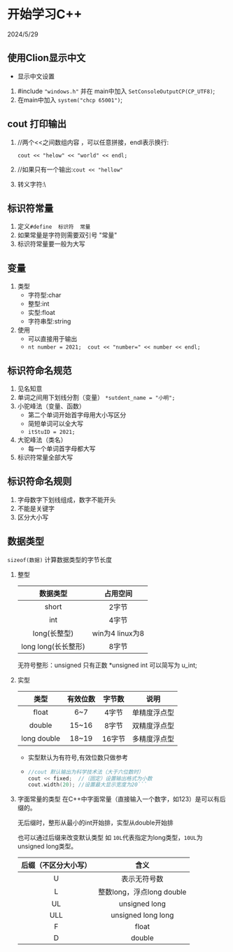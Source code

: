# 开始学习C++
2024/5/29
## 使用Clion显示中文

 * 显示中文设置
  1. #include `"windows.h"` 并在 main中加入 `SetConsoleOutputCP(CP_UTF8)`;
  2. 在main中加入 `system("chcp 65001")`;
## cout 打印输出
1. //两个<<之间数组内容 ，可以任意拼接，endl表示换行:

   `cout << "helow" << "world" << endl;`

2. //如果只有一个输出:`cout << "hellow"`
3. 转义字符:\

## 标识符常量
1. 定义`#define  标识符  常量`
2. 如果常量是字符则需要双引号 "常量"
3. 标识符常量要一般为大写
## 变量
1. 类型
   * 字符型:char
   * 整型:int
   * 实型:float
   * 字符串型:string
2. 使用
   * 可以直接用于输出
   * `nt number = 2021;  cout << "number=" << number << endl;`
## 标识符命名规范
1. 见名知意
2. 单词之间用下划线分割（变量）
   `*sutdent_name = "小明";`
3. 小驼峰法（变量、函数）
   * 第二个单词开始首字母用大小写区分
   * 简短单词可以全大写
   * `itStuID = 2021;`
4. 大驼峰法（类名）
   * 每一个单词首字母都大写
5. 标识符常量全部大写
## 标识符命名规则
1. 字母数字下划线组成，数字不能开头
2. 不能是关键字
3. 区分大小写
## 数据类型
`sizeof(数据)` 计算数据类型的字节长度
1. 整型
    
    |      数据类型       |     占用空间      | 
    |:---------------:|:-------------:|
    |      short      |      2字节      |
    |       int       |      4字节      |
    |    long(长整型)    | win为4 linux为8 |
    | long long(长长整形) |      8字节      |
    无符号整形：unsigned 只有正数
   *unsigned int 可以简写为 u_int;
2. 实型
    
    |     类型      | 有效位数  | 字节数  |   说明   |
    |:-----------:|:-----:|:----:|:------:|
    |    float    |  6~7  | 4字节  | 单精度浮点型 |
    |   double    | 15~16 | 8字节  | 双精度浮点型 |
    | long double | 18~19 | 16字节 | 多精度浮点型 |
    * 实型默认为有符号,有效位数只做参考
    * ```c++
      //cout 默认输出为科学技术法（大于六位数时）
      cout << fixed;  //（固定）设置输出格式为小数
      cout.width(20); //设置最大显示宽度为20```
3. 字面常量的类型
    在C++中字面常量（直接输入一个数字，如123）是可以有后缀的。
    
    无后缀时，整形从最小的int开始排，实型从double开始排

    也可以通过后缀来改变默认类型 如 `10L`代表指定为long类型，`10UL`为unsigned long类型。
    
    | 后缀（不区分大小写） |          含义          |
    |:----------:|:--------------------:|
    |     U      |        表示无符号数        |    
    |     L      | 整数long，浮点long double |
    |     UL     |    unsigned long     |
    |    ULL     |  unsigned long long  |
    |     F      |        float         |
    |     D      |        double        |